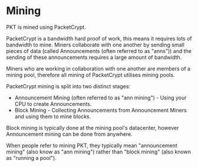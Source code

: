 # Mining

PKT is mined using PacketCrypt.

PacketCrypt is a bandwidth hard proof of work, this means it requires lots of bandwidth to mine.
Miners collaborate with one another by sending small pieces of data (called Announcements (often referred to as "anns")) and the
sending of these announcements requires a large amount of bandwidth.

Miners who are working in collaboration with one another are members of a mining pool, therefore
all mining of PacketCrypt utilises mining pools.

PacketCrypt mining is split into two distinct stages:

- Announcement Mining (often referred to as "ann mining") - Using your CPU to create Announcements.
- Block Mining - Collecting Announcements from Announcement Miners and using them to mine blocks.

Block mining is typically done at the mining pool's datacenter, however Announcement mining can be
done from anywhere.

When people refer to mining PKT, they typically mean "announcement mining" (also know as "ann mining") rather than "block mining" (also known as "running a pool").